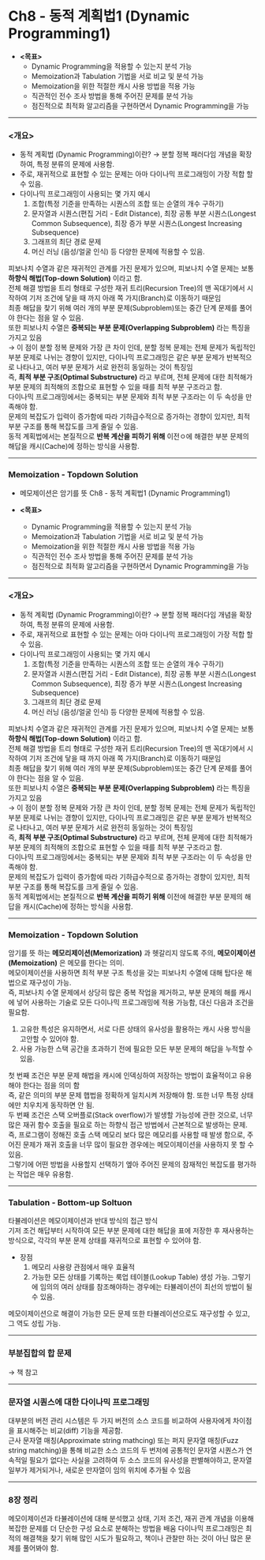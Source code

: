 # Ch8 - 동적 계획법1 (Dynamic Programming1)
  
  - **<목표>** 
    + Dynamic Programming을 적용할 수 있는지 분석 가능
    + Memoization과 Tabulation 기법을 서로 비교 및 분석 가능
    + Memoization을 위한 적절한 캐시 사용 방법을 적용 가능
    + 직관적인 전수 조사 방법을 통해 주어진 문제를 분석 가능
    + 점진적으로 최적화 알고리즘을 구현하면서 Dynamic Programming을 가능

---------------------------------------------------------------

### <개요>
  - 동적 계획법 (Dynamic Programming)이란? → 분할 정복 패러다임 개념을 확장하여, 특정 분류의 문제에 사용함.
  - 주로, 재귀적으로 표현할 수 있는 문제는 아마 다이나믹 프로그래밍이 가장 적합 할 수 있음.
  - 다이나믹 프로그래밍이 사용되는 몇 가지 예시
    1. 조합(특정 기준을 만족하는 시퀀스의 조합 또는 순열의 개수 구하기)
    2. 문자열과 시퀀스(편집 거리 - Edit Distance), 최장 공통 부분 시퀀스(Longest Common Subsequence),  최장 증가 부분 시퀀스(Longest Increasing Subsequence)
    3. 그래프의 최단 경로 문제
    4. 머신 러닝 (음성/얼굴 인식)
등 다양한 문제에 적용할 수 있음.

피보나치 수열과 같은 재귀적인 관계를 가진 문제가 있으며, 피보나치 수열 문제는 보통 **하향식 해법(Top-down Solution)** 이라고 함.  <br>
전체 해결 방법을 트리 형태로 구성한 재귀 트리(Recursion Tree)의 맨 꼭대기에서 시작하여 기저 조건에 닿을 때 까지 아래 쪽 가지(Branch)로 이동하기 때문임  <br>
최종 해답을 찾기 위해 여러 개의 부분 문제(Subproblem)또는 중간 단계 문제를 풀어야 한다는 점을 알 수 있음.  <br>
또한 피보나치 수열은 **중복되는 부분 문제(Overlapping Subproblem)** 라는 특징을 가지고 있음  <br>
 → 이 점이 분할 정복 문제와 가장 큰 차이 인데, 분할 정복 문제는 전체 문제가 독립적인 부분 문제로 나뉘는 경향이 있지만, 다이나믹 프로그래밍은 같은 부분 문제가 반복적으로 나타나고, 여러 부분 문제가 서로 완전히 동일하는 것이 특징임  <br>
 즉, **최적 부분 구조(Optimal Substructure)** 라고 부르며, 전체 문제에 대한 최적해가 부분 문제의 최적해의 조합으로 표현할 수 있을 때를 최적 부분 구조라고 함. <br>
 다이나믹 프로그래밍에서는 중복되는 부분 문제와 최적 부분 구조라는 이 두 속성을 만족해야 함. <br>
 문제의 복잡도가 입력이 증가함에 따라 기하급수적으로 증가하는 경향이 있지만, 최적 부분 구조를 통해 복잡도를 크게 줄일 수 있음. <br>
 동적 계획법에서는 본질적으로 **반복 계산을 피하기 위해** 이전ㅇ에 해결한 부분 문제의 해답을 캐시(Cache)에 정하는 방식을 사용함. <br>

 --------------------------------------------------------------------------------------------------

 ### Memoization - Topdown Solution
  - 메모제이션은 암기를 뜻 Ch8 - 동적 계획법1 (Dynamic Programming1)
  
  - **<목표>** 
    + Dynamic Programming을 적용할 수 있는지 분석 가능
    + Memoization과 Tabulation 기법을 서로 비교 및 분석 가능
    + Memoization을 위한 적절한 캐시 사용 방법을 적용 가능
    + 직관적인 전수 조사 방법을 통해 주어진 문제를 분석 가능
    + 점진적으로 최적화 알고리즘을 구현하면서 Dynamic Programming을 가능

---------------------------------------------------------------

### <개요>
  - 동적 계획법 (Dynamic Programming)이란? → 분할 정복 패러다임 개념을 확장하여, 특정 분류의 문제에 사용함.
  - 주로, 재귀적으로 표현할 수 있는 문제는 아마 다이나믹 프로그래밍이 가장 적합 할 수 있음.
  - 다이나믹 프로그래밍이 사용되는 몇 가지 예시
    1. 조합(특정 기준을 만족하는 시퀀스의 조합 또는 순열의 개수 구하기)
    2. 문자열과 시퀀스(편집 거리 - Edit Distance), 최장 공통 부분 시퀀스(Longest Common Subsequence),  최장 증가 부분 시퀀스(Longest Increasing Subsequence)
    3. 그래프의 최단 경로 문제
    4. 머신 러닝 (음성/얼굴 인식)
등 다양한 문제에 적용할 수 있음.

피보나치 수열과 같은 재귀적인 관계를 가진 문제가 있으며, 피보나치 수열 문제는 보통 **하향식 해법(Top-down Solution)** 이라고 함.  <br>
전체 해결 방법을 트리 형태로 구성한 재귀 트리(Recursion Tree)의 맨 꼭대기에서 시작하여 기저 조건에 닿을 때 까지 아래 쪽 가지(Branch)로 이동하기 때문임  <br>
최종 해답을 찾기 위해 여러 개의 부분 문제(Subproblem)또는 중간 단계 문제를 풀어야 한다는 점을 알 수 있음.  <br>
또한 피보나치 수열은 **중복되는 부분 문제(Overlapping Subproblem)** 라는 특징을 가지고 있음  <br>
 → 이 점이 분할 정복 문제와 가장 큰 차이 인데, 분할 정복 문제는 전체 문제가 독립적인 부분 문제로 나뉘는 경향이 있지만, 다이나믹 프로그래밍은 같은 부분 문제가 반복적으로 나타나고, 여러 부분 문제가 서로 완전히 동일하는 것이 특징임  <br>
 즉, **최적 부분 구조(Optimal Substructure)** 라고 부르며, 전체 문제에 대한 최적해가 부분 문제의 최적해의 조합으로 표현할 수 있을 때를 최적 부분 구조라고 함. <br>
 다이나믹 프로그래밍에서는 중복되는 부분 문제와 최적 부분 구조라는 이 두 속성을 만족해야 함. <br>
 문제의 복잡도가 입력이 증가함에 따라 기하급수적으로 증가하는 경향이 있지만, 최적 부분 구조를 통해 복잡도를 크게 줄일 수 있음. <br>
 동적 계획법에서는 본질적으로 **반복 계산을 피하기 위해** 이전에 해결한 부분 문제의 해답을 캐시(Cache)에 정하는 방식을 사용함. <br>

 --------------------------------------------------------------------------------------------------

 ### Memoization - Topdown Solution
암기를 뜻 하는 **메모리제이션(Memorization)** 과 헷갈리지 않도록 주의, **메모이제이션(Memoization)** 은 메모를 한다는 의미. <br>
메모이제이션을 사용하면 최적 부분 구조 특성을 갖는 피보나치 수열에 대해 탑다운 해법으로 재구성이 가능. <br>
즉, 피보나치 수열 문제에서 상당히 많은 중복 작업을 제거하고, 부분 문제의 해를 캐시에 넣어 사용하는 기술로 모든 다이나믹 프로그래밍에 적용 가능함, 대신 다음과 조건을 필요함.

1. 고유한 특성은 유지하면서, 서로 다른 상태의 유사성을 활용하는 캐시 사용 방식을 고안할 수 있어야 함.
2. 사용 가능한 스택 공간을 초과하기 전에 필요한 모든 부분 문제의 해답을 누적할 수 있음.

첫 번째 조건은 부분 문제 해법을 캐시에 인덱싱하여 저장하는 방법이 효율적이고 유용해야 한다는 점을 의미 함  <br>
즉, 같은 의미의 부분 문제 햅법을 정확하게 일치시켜 저장해야 함. 또한 너무 특정 상태에만 치우치게 동작하면 안 됨.  <br>
두 번째 조건은 스택 오버플로(Stack overflow)가 발생할 가능성에 관한 것으로, 너무 많은 재귀 함수 호출을 필요로 하는 하향식 접근 방법에서 근본적으로 발생하는 문제. <br>
즉, 프로그램이 정해진 호출 스택 메모리 보다 많은 메모리를 사용할 때 발생 함으로, 주어진 문제가 재귀 호출을 너무 많이 필요한 경우에는 메모이제이션을 사용하지 못 할 수 있음.  <br>
그렇기에 어떤 방법을 사용할지 선택하기 엪아 주어진 문제의 잠재적인 복잡도를 평가하는 작업은 매우 유용함.

-----------------------------------------------------------------------------------------------

### Tabulation - Bottom-up Soltuon
타뷸레이션은 메모이제이션과 반대 방식의 접근 방식 <br>
기저 조건 해답부터 시작하여 모든 부분 문제에 대한 해답을 표에 저장한 후 재사용하는 방식으로, 각각의 부분 문제 상태를 재귀적으로 표현할 수 있어야 함.
  
  - 장점
    1. 메모리 사용량 관점에서 매우 효율적
    2. 가능한 모든 상태를 기록하는 룩업 테이블(Lookup Table) 생성 가능. 그렇기에 임의의 여러 상태를 참조해야하는 경우에는 타뷸레이션이 최선의 방법이 될 수 있음.

메모이제이션으로 해결이 가능한 모든 문제 또한 타뷸레이션으로도 재구성할 수 있고, 그 역도 성립 가능. 

-------------------------------------------------------------------------------------------------

### 부분집합의 합 문제 
→ 책 참고

-------------------------------------------------------------------

### 문자열 시퀀스에 대한 다이나믹 프로그래밍
대부분의 버전 관리 시스템은 두 가지 버전의 소스 코드를 비교하여 사용자에게 차이점을 표시해주는 비교(diff) 기능을 제공함. <br>
근사 문자열 매칭(Approximate string mathcing) 또는 퍼지 문자열 매칭(Fuzz string matching)을 통해 비교한 소스 코드의 두 번저에 공통적인 문자열 시퀀스가 연속적일 필요가 없다는 사실을 고려하여 두 소스 코드의 유사성을 판별해야하고, 문자열 일부가 제거되거나, 새로운 만자열이 임의 위치에 추가될 수 있음 <br>

--------------------------------------------------------------------------

### 8장 정리
메모이제이션과 타뷸레이션에 대해 분석했고 상태, 기저 조건, 재귀 관계 개념을 이용해 복잡한 문제를 더 단순한 구성 요소로 분해하는 방법을 배움 
다이나믹 프로그래밍은 최적의 해결책을 찾기 위해 많인 시도가 필요하고, 책이나 관찰만 하는 것이 아닌 많은 문제를 풀어봐야 함. 

